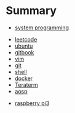 # Summary

<!--* [introduction]-->
<!--* [specification]-->
* [system programming](content/cs_programming/cs_programming.md)
<!-- * [C skill] -->
* [leetcode](content/leetcode/leetcode.md)
* [ubuntu](content/ubuntu/ubuntu.md)
* [gitbook](content/gitbook/gitbook.md)
* [vim](content/vim/vim.md)
* [git](content/git/git.md)
* [shell](content/shell/shell.md)
* [docker](content/docker/docker.md)
* [Teraterm](content/teraterm/teraterm.md)
* [aosp](content/aosp/aosp.md)
<!--* [raspberry pi](content/rpi/rpi.md)-->
* [raspberry pi3](content/raspberry/raspberry.md)
<!--* [Building Root]-->

